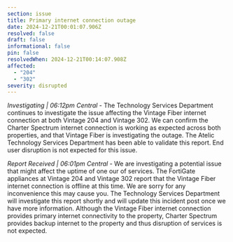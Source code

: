 ```yaml
---
section: issue
title: Primary internet connection outage
date: 2024-12-21T00:01:07.906Z
resolved: false
draft: false
informational: false
pin: false
resolvedWhen: 2024-12-21T00:14:07.908Z
affected:
  - "204"
  - "302"
severity: disrupted
---
```

*Investigating | 06:12pm Central* - The Technology Services Department continues to investigate the issue affecting the Vintage Fiber internet connection at both Vintage 204 and Vintage 302. We can confirm the Charter Spectrum internet connection is working as expected across both properties, and that Vintage Fiber is investigating the outage. The Atelic Technology Services Department has been able to validate this report. End user disruption is not expected for this issue.

*Report Received | 06:01pm Central* - We are investigating a potential issue that might affect the uptime of one our of services. The FortiGate appliances at Vintage 204 and Vintage 302 report that the Vintage Fiber internet connection is offline at this time. We are sorry for any inconvenience this may cause you. The Technology Services Department will investigate this report shortly and will update this incident post once we have more information. Although the Vintage Fiber internet connection provides primary internet connectivity to the property, Charter Spectrum provides backup internet to the property and thus disruption of services is not expected.